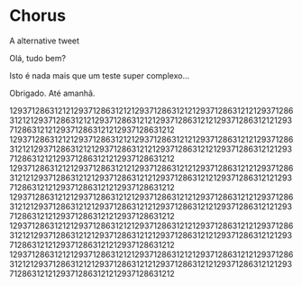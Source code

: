 Chorus
====

A alternative tweet



Olá, tudo bem?

Isto é nada mais que um teste super complexo...


Obrigado. Até amanhã.


129371286312121293712863121212937128631212129371286312121293712863121212937128631212129371286312121293712863121212937128631212129371286312121293712863121212937128631212
129371286312121293712863121212937128631212129371286312121293712863121212937128631212129371286312121293712863121212937128631212129371286312121293712863121212937128631212
129371286312121293712863121212937128631212129371286312121293712863121212937128631212129371286312121293712863121212937128631212129371286312121293712863121212937128631212
129371286312121293712863121212937128631212129371286312121293712863121212937128631212129371286312121293712863121212937128631212129371286312121293712863121212937128631212
129371286312121293712863121212937128631212129371286312121293712863121212937128631212129371286312121293712863121212937128631212129371286312121293712863121212937128631212
129371286312121293712863121212937128631212129371286312121293712863121212937128631212129371286312121293712863121212937128631212129371286312121293712863121212937128631212
